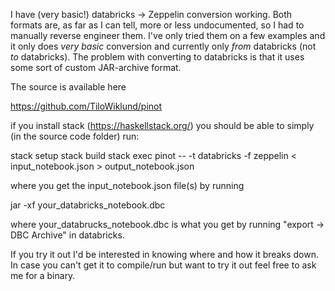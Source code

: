I have (very basic!) databricks -> Zeppelin conversion working. Both
formats are, as far as I can tell, more or less undocumented, so I had
to manually reverse engineer them. I've only tried them on a few
examples and it only does *very basic* conversion and currently only
*from* databricks (not *to* databricks). The problem with converting to
databricks is that it uses some sort of custom JAR-archive format.

The source is available here

https://github.com/TiloWiklund/pinot

if you install stack (https://haskellstack.org/) you should be able to
simply (in the source code folder) run:

stack setup
stack build
stack exec pinot -- -t databricks -f zeppelin < input_notebook.json > output_notebook.json

where you get the input_notebook.json file(s) by running

jar -xf your_databricks_notebook.dbc

where your_databrucks_notebook.dbc is what you get by running "export ->
DBC Archive" in databricks.

If you try it out I'd be interested in knowing where and how it breaks
down. In case you can't get it to compile/run but want to try it out
feel free to ask me for a binary.
